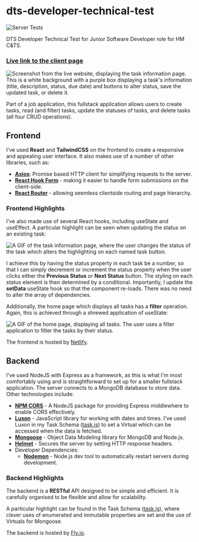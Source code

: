# dts-developer-technical-test

![Server Tests](https://github.com/louispallett/dts-developer-technical-test/actions/workflows/server-tests.yml/badge.svg)

DTS Developer Technical Test for Junior Software Developer role for HM C&amp;TS.

### [Live link to the client page](https://dts-technical-lnp.netlify.app/)

![Screenshot from the live website, displaying the task information page. This is a white background with a purple box displaying a task's information (title, description, status, due date) and buttons to alter status, save the updated task, or delete it.](https://res.cloudinary.com/divlee1zx/image/upload/v1745840123/Screenshot_From_2025-04-28_12-34-22_koigah.png)

Part of a job application, this fullstack application allows users to create tasks, read (and filter) tasks, update the statuses of tasks, and delete tasks (all four CRUD operations).

## Frontend
I've used **React** and **TailwindCSS** on the frontend to create a responsive and appealing user interface. It also makes use of a number of other libraries, such as:

- [**Axios**](https://github.com/axios/axios): Promise based HTTP client for simplifying requests to the server.
- [**React Hook Form**](https://www.react-hook-form.com/) - making it easier to handle form submissions on the client-side.
- [**React Router**](https://reactrouter.com/) - allowing seemless clientside routing and page hierarchy.

### Frontend Highlights
I've also made use of several React hooks, including useState and useEffect. A particular highlight can be seen when updating the status on an existing task:

![A GIF of the task information page, where the user changes the status of the task which alters the highlighting on each named task button.](/client/public/assets/images/status.gif)

I achieve this by having the status property in each task be a number, so that I can simply decrement or increment the status property when the user clicks either the **Previous Status** or **Next Status** button. The styling on each status element is then determined by a conditional. Importantly, I update the **setData** useState hook so that the component re-loads. There was no need to alter the array of dependencies.

Additionally, the home page which displays all tasks has a **filter** operation. Again, this is achieved through a shrewed application of useState:

![A GIF of the home page, displaying all tasks. The user uses a filter application to fitler the tasks by their status.](/client/public/assets/images/filter.gif)

The frontend is hosted by [Netlify](https://www.netlify.com/).

## Backend
I've used NodeJS with Express as a framework, as this is what I'm most comfortably using and is straightforward to set up for a smaller fullstack application. The server connects to a MongoDB database to store data. Other technologies include:

- [**NPM CORS**](https://www.npmjs.com/package/cors) - A NodeJS package for providing Express middlewhere to enable CORS effectively.
- [**Luxon**](https://github.com/moment/luxon) - JavaScript library for working with dates and times. I've used Luxon in my Task Schema ([task.js](/server/models/task.js)) to set a Virtual which can be accessed when the data is fetched.
- [**Mongoose**](https://mongoosejs.com/) - Object Data Modeling library for MongoDB and Node.js.
- [**Helmet**](https://www.npmjs.com/package/helmet) - Secures the server by setting HTTP response headers.
- Developer Dependencies:
    - [**Nodemon**](https://nodemon.io/) - Node.js dev tool to automatically restart servers during development.

### Backend Highlights
The backend is a **RESTful** API designed to be simple and efficient. It is carefully organised to be flexible and allow for scalability.

A particular highlight can be found in the Task Schema ([task.js](/server/models/task.js)), where clever uses of enumerated and immutable properties are set and the use of Virtuals for Mongoose.

The backend is hosted by [Fly.io](https://fly.io/).